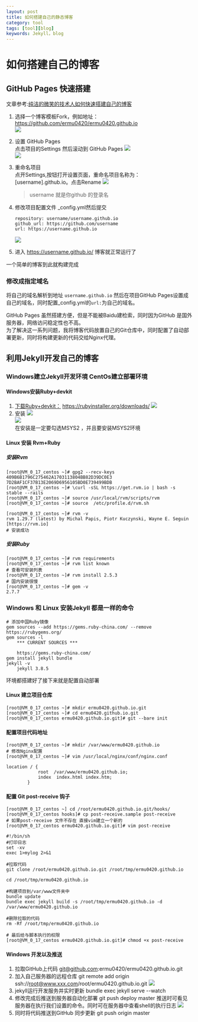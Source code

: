 ```yaml
---
layout: post
title: 如何搭建自己的静态博客
category: tool
tags: [tool][blog]
keywords: Jekyll，blog
---
```


# 如何搭建自己的博客

## GitHub Pages 快速搭建
文章参考:[纯洁的微笑的技术人如何快速搭建自己的博客](http://www.ityouknow.com/other/2018/09/16/create-blog.html)

1. 选择一个博客模板Fork，例如地址：https://github.com/ermu0420/ermu0420.github.io <br>
![](http://118.24.21.49/image/2019/create-blog/fork.png)<br>
2. 设置 GitHub Pages <br>
点击项目的Settings  然后滚动到 GitHub Pages 
![](http://118.24.21.49/image/2019/create-blog/setting-1.png)<br>
![](http://118.24.21.49/image/2019/create-blog/setting-2.png)<br>
3. 重命名项目  
点开Settings,按钮打开设置页面，重命名项目名称为：[username].github.io。点击Rename
![](http://118.24.21.49/image/2019/create-blog/setting-3.png)<br>
    > username 就是你github 的登录名

4. 修改项目配置文件 _config.yml然后提交  
    ~~~
    repository: username/username.github.io
    github_url: https://github.com/username
    url: https://username.github.io
    ~~~
    ![](http://118.24.21.49/image/2019/create-blog/setting-4.png)<br>
5. 进入 https://username.github.io/ 博客就正常运行了<br>

一个简单的博客到此就构建完成
### 修改成指定域名  
将自己的域名解析到地址 ` username.github.io ` 然后在项目GitHub Pages设置成自己的域名，同时配置_config.yml的`url:`为自己的域名。

GitHub Pages 虽然搭建方便，但是不能被Baidu建检索，同时因为GitHub 是国外服务器，网络访问稳定性也不高。  
为了解决这一系列问题，我将博客代码放置自己的Git仓库中，同时配置了自动部署更新，同时将构建更新的代码交给Nginx代理。

## 利用Jekyll开发自己的博客

### Windows建立Jekyll开发环境 CentOs建立部署环境
#### Windows安装Ruby+devkit
1. [下载Ruby+devkit：](https://rubyinstaller.org/downloads/) https://rubyinstaller.org/downloads/
![](http://118.24.21.49/image/2019/create-blog/ruby+devkit.png)<br>
2. 安装 
![](http://118.24.21.49/image/2019/create-blog/ruby+devkit-install.png)<br>
![](http://118.24.21.49/image/2019/create-blog/MSYS2-install.png)<br>
在安装是一定要勾选MSYS2 ，并且要安装MSYS2环境

#### Linux 安装 Rvm+Ruby
##### 安装Rvm
~~~
[root@VM_0_17_centos ~]# gpg2 --recv-keys 409B6B1796C275462A1703113804BB82D39DC0E3 7D2BAF1CF37B13E2069D6956105BD0E739499BDB
[root@VM_0_17_centos ~]# \curl -sSL https://get.rvm.io | bash -s stable --rails
[root@VM_0_17_centos ~]# source /usr/local/rvm/scripts/rvm
[root@VM_0_17_centos ~]# source  /etc/profile.d/rvm.sh

[root@VM_0_17_centos ~]# rvm -v
rvm 1.29.7 (latest) by Michal Papis, Piotr Kuczynski, Wayne E. Seguin [https://rvm.io]
# 安装成功
~~~
##### 安装Ruby
~~~
[root@VM_0_17_centos ~]# rvm requirements
[root@VM_0_17_centos ~]# rvm list known 
# 查看可安装列表
[root@VM_0_17_centos ~]# rvm install 2.5.3
# 国内安装很慢
[root@VM_0_17_centos ~]# gem -v
2.7.7
~~~
### Windows 和 Linux 安装Jekyll 都是一样的命令
~~~
# 添加中国Ruby镜像
gem sources --add https://gems.ruby-china.com/ --remove https://rubygems.org/
gem sources -l
    *** CURRENT SOURCES ***
    
    https://gems.ruby-china.com/
gem install jekyll bundle
jekyll -v
    jekyll 3.8.5
~~~
环境都搭建好了接下来就是配置自动部署
#### Linux 建立项目仓库 
~~~
[root@VM_0_17_centos ~]# mkdir ermu0420.github.io.git
[root@VM_0_17_centos ~]# cd ermu0420.github.io.git
[root@VM_0_17_centos ermu0420.github.io.git]# git --bare init
~~~
#### 配置项目代码地址
~~~
[root@VM_0_17_centos ~]# mkdir /var/www/ermu0420.github.io
# 修改Nginx配置
[root@VM_0_17_centos ~]# vim /usr/local/nginx/conf/nginx.conf

location / {
            root  /var/www/ermu0420.github.io;
            index  index.html index.htm;
        }

~~~
#### 配置 Git post-receive 钩子
~~~
[root@VM_0_17_centos ~] cd /root/ermu0420.github.io.git/hooks/
[root@VM_0_17_centos hooks]# cp post-receive.sample post-receive
# 如果post-receive 文件不存在 直接vim建立一个新的
[root@VM_0_17_centos ermu0420.github.io.git]# vim post-receive

#!/bin/sh
#打印日志
set -xv
exec 1>mylog 2>&1

#拉取代码
git clone /root/ermu0420.github.io.git /root/tmp/ermu0420.github.io

cd /root/tmp/ermu0420.github.io

#构建项目到/var/www文件夹中
bundle update
bundle exec jekyll build -s /root/tmp/ermu0420.github.io -d /var/www/ermu0420.github.io

#删除拉取的代码
rm -Rf /root/tmp/ermu0420.github.io

# 最后给与脚本执行的权限
[root@VM_0_17_centos ermu0420.github.io.git]# chmod +x post-receive
~~~
#### Windows 开发以及推送
1. 拉取GitHub上代码 git@github.com:ermu0420/ermu0420.github.io.git
2. 加入自己服务器的远程仓库 git remote add origin ssh://root@www.xxx.com/root/ermu0420.github.io.git
![](http://118.24.21.49/image/2019/create-blog/git-remote.png)<br>
3. jekyll运行开发服务并实时更新 bundle exec jekyll serve --watch
4. 修改完成后推送到服务器自动化部署 git push deploy master 
推送时可看见服务器在执行我们设置的命令。同时可在服务器中查看shell的执行日志
![](http://118.24.21.49/image/2019/create-blog/git-push.png)<br>
5. 同时将代码推送到GitHub 同步更新 git push origin master 